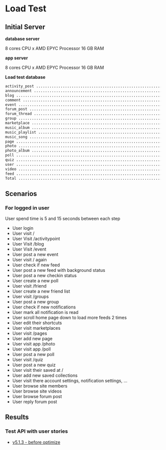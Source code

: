 # Load Test


## Initial Server

**database server**

8 cores CPU x AMD EPYC Processor
16 GB RAM

**app server**

8 cores CPU x AMD EPYC Processor
16 GB RAM


**Load test database**

```txt
activity_post .......................................................................................... 332,360
announcement ............................................................................................. 5,000
blog ................................................................................................... 332,194
comment ................................................................................................ 332,062
event .................................................................................................... 8,328
forum_post ............................................................................................. 100,005
forum_thread ............................................................................................. 5,000
group .................................................................................................... 8,356
marketplace ............................................................................................ 100,000
music_album ............................................................................................ 212,168
music_playlist ......................................................................................... 212,156
music_song ............................................................................................. 212,155
page ................................................................................................... 100,097
photo .................................................................................................. 532,153
photo_album ............................................................................................ 212,126
poll ................................................................................................... 172,189
quiz .................................................................................................... 20,000
user ................................................................................................... 100,000
video .................................................................................................. 212,107
feed ................................................................................................. 1,458,761
Total ................................................................................................ 4,667,217
```

## Scenarios

### For logged in user

User spend time is 5 and 15 seconds between each step

- User login
- User visit /
- User Visit /activitypoint
- User Visit /blog
- User Visit /event
- User post a new event
- User visit / again
- User check if new feed
- User post a new feed with background status
- User post a new checkin status
- User create a new poll
- User visit /friend
- User create a new friend list
- User visit /groups
- User post a new group
- User check if new notifications
- User mark all notification is read
- User scroll home page down to load more feeds 2 times
- User edit their shortcuts
- User visit marketplaces
- User visit /pages
- User add new page
- User visit app /photo
- User visit app /poll
- User post a new poll
- User visit /quiz
- User post a new quiz
- User visit their saved at /
- User add new saved collections
- User visit there account settings, notification settings, ...
- User browse site members
- User browse site videos
- User browse forum post
- User reply forum post


## Results

### Test API with user stories

- [v5.1.3 - before optimize](/apm-results/v5.1.3-stage-00.md)

